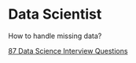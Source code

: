 # Data Scientist

How to handle missing data?

[87 Data Science Interview Questions](https://www.springboard.com/blog/data-science/data-science-interview-questions)
